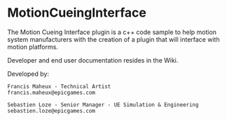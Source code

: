 # MotionCueingInterface

The Motion Cueing Interface plugin is a c++ code sample to help motion system manufacturers with the creation of a plugin that will interface with motion platforms. 

Developer and end user documentation resides in the Wiki.


Developed by:

    Francis Maheux - Technical Artist
    francis.maheux@epicgames.com

    Sebastien Loze - Senior Manager - UE Simulation & Engineering
    sebastien.loze@epicgames.com 
